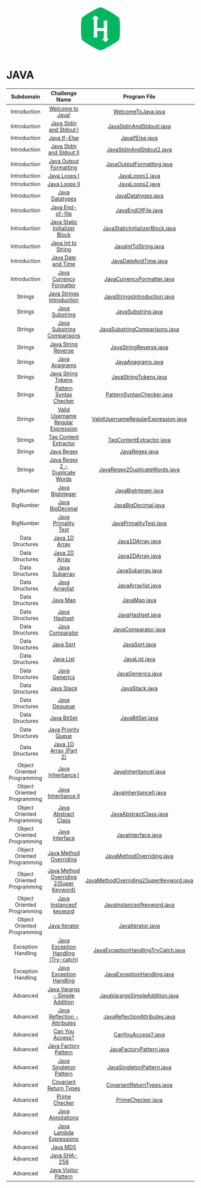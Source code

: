 <p align="center">
  <a align="center" href="https://www.hackerrank.com/samarthbais1">
    <img src=Vault/Heading.png  title="HackerRank">
  </a>
</p>


# JAVA

|  Subdomain |  Challenge Name     |   Program File |                                                                                                                      
|:-----:|:----------------------------------------------------------:| :--------------: |
|        Introduction   	  | [Welcome to Java!](https://www.hackerrank.com/challenges/welcome-to-java)                                               		 		| [WelcomeToJava.java](https://github.com/sb255/HackerRank-Java/blob/master/Java/Introduction/WelcomeToJava.java)                     				 		|															   
|        Introduction         | [Java Stdin and Stdout I](https://www.hackerrank.com/challenges/java-stdin-and-stdout-1)                                		 		| [JavaStdinAndStdoutI.java](https://github.com/sb255/HackerRank-Java/blob/master/Java/Introduction/JavaStdinAndStdout1.java)           			 		| 														       
|        Introduction         | [Java If-Else](https://www.hackerrank.com/challenges/java-if-else)                                                      		 		| [JavaIfElse.java](https://github.com/sb255/HackerRank-Java/blob/master/Java/Introduction/JavaIfElse.java)				         				 		    | 														       
|        Introduction         | [Java Stdin and Stdout II](https://www.hackerrank.com/challenges/java-stdin-stdout)                                     		 		| [JavaStdinAndStdout2.java](https://github.com/sb255/HackerRank-Java/blob/master/Java/Introduction/JavaStdinAndStdout2.java)       				 		| 														       
|        Introduction         | [Java Output Formatting](https://www.hackerrank.com/challenges/java-output-formatting)                                  		 		| [JavaOutputFormatting.java](https://github.com/sb255/HackerRank-Java/blob/master/Java/Introduction/JavaOutputFormatting.java)        			 		    | 														       
|        Introduction         | [Java Loops I](https://www.hackerrank.com/challenges/java-loops-i)                                                      		 		| [JavaLoops1.java](https://github.com/sb255/HackerRank-Java/blob/master/Java/Introduction/JavaLoops1.java)                           				 		| 	 													       
|        Introduction         | [Java Loops II](https://www.hackerrank.com/challenges/java-loops)                                                       		 		| [JavaLoops2.java](https://github.com/sb255/HackerRank-Java/blob/master/Java/Introduction/JavaLoops2.java)                         				 		|       											           
|        Introduction         | [Java Datatypes](https://www.hackerrank.com/challenges/java-datatypes)                                                  		 		| [JavaDatatypes.java](https://github.com/sb255/HackerRank-Java/blob/master/Java/Introduction/JavaDatatypes.java)                      			 			|       											           
|        Introduction         | [Java End-of-file](https://www.hackerrank.com/challenges/java-end-of-file)                                              		 		| [JavaEndOfFile.java](https://github.com/sb255/HackerRank-Java/blob/master/Java/Introduction/JavaEndOfFile.java)                      			 			|       											           
|        Introduction         | [Java Static Initializer Block](https://www.hackerrank.com/challenges/java-static-initializer-block/problem)            		 		| [JavaStaticInitializerBlock.java](https://github.com/sb255/HackerRank-Java/blob/master/Java/Introduction/JavaStaticInitializerBlock.java)         		|       											           
|        Introduction         | [Java Int to String](https://www.hackerrank.com/challenges/java-int-to-string/problem)           					    		 		| [JavaIntToString.java](https://github.com/sb255/HackerRank-Java/blob/master/Java/Introduction/JavaIntToString.java)        						 	 		|       											           
|        Introduction         | [Java Date and Time](https://www.hackerrank.com/challenges/java-date-and-time/problem)           					    		 		| [JavaDateAndTime.java](https://github.com/sb255/HackerRank-Java/blob/master/Java/Introduction/JavaDateAndTime.java)        						 	 		|       											           
|        Introduction         | [Java Currency Formatter](https://www.hackerrank.com/challenges/java-currency-formatter/problem)           								| [JavaCurrencyFormatter.java](https://github.com/sb255/HackerRank-Java/blob/master/Java/Introduction/JavaCurrencyFormatter.java)        			 	 		|       											           
|           Strings   	      | [Java Strings Introduction](https://www.hackerrank.com/challenges/java-strings-introduction/problem)           							| [JavaStringsIntroduction.java](https://github.com/sb255/HackerRank-Java/blob/master/Java/Strings/StringsIntroduction.java)        		 	 		|       											           
|           Strings   	      | [Java Substring](https://www.hackerrank.com/challenges/java-substring/problem)           					            		 		| [JavaSubstring.java](https://github.com/sb255/HackerRank-Java/blob/master/Java/Strings/JavaSubstring.java)        		  	 					 		|       											           
|           Strings   	      | [Java Substring Comparisons](https://www.hackerrank.com/challenges/java-string-compare/problem)           							    | [JavaSubstringComparisons.java](https://github.com/sb255/HackerRank-Java/blob/master/Java/Strings/JavaSubstringComparisons.java)        			 		|                                                              
|           Strings   	      | [Java String Reverse](https://www.hackerrank.com/challenges/java-string-reverse/problem)           					    		 		| [JavaStringReverse.java](https://github.com/sb255/HackerRank-Java/blob/master/Java/Strings/JavaStringReverse.java)        						 		|                                                              
|           Strings   	      | [Java Anagrams](https://www.hackerrank.com/challenges/java-anagrams/problem)           					                				| [JavaAnagrams.java](https://github.com/sb255/HackerRank-Java/blob/master/Java/Strings/JavaAnagrams.java)        					    			 		|                                                              
|           Strings   	      | [Java String Tokens](https://www.hackerrank.com/challenges/java-string-tokens/problem)           					    		 		| [JavaStringTokens.java](https://github.com/sb255/HackerRank-Java/blob/master/Java/Strings/JavaStringTokens.java)        					    	 		|                                                              
|           Strings   	      | [Pattern Syntax Checker](https://www.hackerrank.com/challenges/pattern-syntax-checker/problem)           			    		 		| [PatternSyntaxChecker.java](https://github.com/sb255/HackerRank-Java/blob/master/Java/Strings/PatternSyntaxChecker.java)        					 		|                                                              
|           Strings   	      | [Valid Username Regular Expression](https://www.hackerrank.com/challenges/valid-username-checker/problem)               		 		| [ValidUsernameRegularExpression.java](https://github.com/sb255/HackerRank-Java/blob/master/Java/Strings/ValidUsernameRegularExpression.java)      		|                                                              
|           Strings   	      | [Tag Content Extractor](https://www.hackerrank.com/challenges/tag-content-extractor/problem)           									| [TagContentExtractor.java](https://github.com/sb255/HackerRank-Java/blob/master/Java/Strings/TagContentExtractor.java)        					 		|                                                              
|           Strings   	      | [Java Regex](https://www.hackerrank.com/challenges/java-regex/problem)           					               	 			 		| [JavaRegex.java](https://github.com/sb255/HackerRank-Java/blob/master/Java/Strings/JavaRegex.java)        					    	 			 		|                                                              
|           Strings   	      | [Java Regex 2 - Duplicate Words](https://www.hackerrank.com/challenges/duplicate-word/problem)           						 		| [JavaRegex2DuplicateWords.java](https://github.com/sb255/HackerRank-Java/blob/master/Java/Strings/JavaRegex2DuplicateWords.java)        			 		|                                                              
|          BigNumber   	  | [Java BigInteger](https://www.hackerrank.com/challenges/java-biginteger/problem)           				    							| [JavaBigInteger.java](https://github.com/sb255/HackerRank-Java/blob/master/Java/BigNumber/JavaBigInteger.java)        			 				 		|                                                              
|          BigNumber   	  | [Java BigDecimal](https://www.hackerrank.com/challenges/java-bigdecimal/problem)           				    							| [JavaBigDecimal.java](https://github.com/sb255/HackerRank-Java/blob/master/Java/BigNumber/JavaBigDecimal.java)        			 				 		|                                                              
|          BigNumber   	  | [Java Primality Test](https://www.hackerrank.com/challenges/java-primality-test/problem)           		    							| [JavaPrimalityTest.java](https://github.com/sb255/HackerRank-Java/blob/master/Java/BigNumber/JavaPrimalityTest.java)        			 		     		|                                                              
|       Data Structures   	  | [Java 1D Array](https://www.hackerrank.com/challenges/java-1d-array-introduction/problem)           	    					 		| [Java1DArray.java](https://github.com/sb255/HackerRank-Java/blob/master/Java/Data%20Structures/Java1DArray.java)        			  				 			|                                                              
|       Data Structures   	  | [Java 2D Array](https://www.hackerrank.com/challenges/java-2d-array/problem)           	   					 							| [Java2DArray.java](https://github.com/sb255/HackerRank-Java/blob/master/Java/Data%20Structures/Java2DArray.java)        			  				 			|                                                              
|       Data Structures   	  | [Java Subarray](https://www.hackerrank.com/challenges/java-negative-subarray/problem)           	   							 		| [JavaSubarray.java](https://github.com/sb255/HackerRank-Java/blob/master/Java/Data%20Structures/JavaSubArray.java)        			  				 		|                                                              
|       Data Structures   	  | [Java Arraylist](https://www.hackerrank.com/challenges/java-arraylist/problem)           	   					 				 		| [JavaArraylist.java](https://github.com/sb255/HackerRank-Java/blob/master/Java/Data%20Structures/JavaArrayList.java)        			  			 			|                                                              
|       Data Structures   	  | [Java Map](https://www.hackerrank.com/challenges/phone-book/problem)           	   					 							   		| [JavaMap.java](https://github.com/sb255/HackerRank-Java/blob/master/Java/Data%20Structures/JavaMap.java)        			  						 			|                                                              
|       Data Structures   	  | [Java Hashset](https://www.hackerrank.com/challenges/java-hashset/problem)           	   					 					 		| [JavaHashset.java](https://github.com/sb255/HackerRank-Java/blob/master/Java/Data%20Structures/JavaHashset.java)        			  				 			|                                                              
|       Data Structures   	  | [Java Comparator](https://www.hackerrank.com/challenges/java-comparator/problem)           	   					 	    				| [JavaComparator.java](https://github.com/sb255/HackerRank-Java/blob/master/Java/Data%20Structures/JavaComparator.java)        			  			 		|                                                              
|       Data Structures   	  | [Java Sort](https://www.hackerrank.com/challenges/java-sort/problem)           	   							 	     					| [JavaSort.java](https://github.com/sb255/HackerRank-Java/blob/master/Java/Data%20Structures/JavaSort.java)        			  						 		|                                                              
|       Data Structures   	  | [Java List](https://www.hackerrank.com/challenges/java-list/problem)           	   							 	    					| [JavaList.java](https://github.com/sb255/HackerRank-Java/blob/master/Java/Data%20Structures/JavaList.java)        			  				 		 		|                                                              
|       Data Structures   	  | [Java Generics](https://www.hackerrank.com/challenges/java-generics/problem)           	   							 					| [JavaGenerics.java](https://github.com/sb255/HackerRank-Java/blob/master/Java/Data%20Structures/JavaGenerics.java)        			  				 		|                                                              
|       Data Structures   	  | [Java Stack](https://www.hackerrank.com/challenges/java-stack/problem)           	   							 	    		 		| [JavaStack.java](https://github.com/sb255/HackerRank-Java/blob/master/Java/Data%20Structures/JavaStack.java)        			  				 	 			|                                                              
|       Data Structures   	  | [Java Dequeue](https://www.hackerrank.com/challenges/java-dequeue/problem)           	   							 			 		|   				 			|                                                              
|       Data Structures   	  | [Java BitSet](https://www.hackerrank.com/challenges/java-bitset/problem)           	   							 	    				| [JavaBitSet.java](https://github.com/sb255/HackerRank-Java/blob/master/Java/Data%20Structures/JavaBitSet.java)        			  				     		|                                                              
|       Data Structures   	  | [Java Priority Queue](https://www.hackerrank.com/challenges/java-priority-queue/problem)           	   									|         			  	        	|                                                              
|       Data Structures   	  | [Java 1D Array (Part 2)](https://www.hackerrank.com/challenges/java-1d-array/problem)           	   							 		|         			  			    |                                                              
| Object Oriented Programming | [Java Inheritance I](https://www.hackerrank.com/challenges/java-inheritance-1/problem)           	   							 		| [JavaInheritanceI.java]()        			  			    			|                                                              
| Object Oriented Programming | [Java Inheritance II](https://www.hackerrank.com/challenges/java-inheritance-2/problem)           	   								    | [JavaInheritanceII.java]()        			  			    		|                                                              
| Object Oriented Programming | [Java Abstract Class](https://www.hackerrank.com/challenges/java-abstract-class/problem)           	   									| [JavaAbstractClass.java]()        			  			    		|                                                              
| Object Oriented Programming | [Java Interface](https://www.hackerrank.com/challenges/java-interface/problem)           	   									 		| [JavaInterface.java]()        			  			 				    |                                                              
| Object Oriented Programming | [Java Method Overriding](https://www.hackerrank.com/challenges/java-method-overriding/problem)           	   					 		| [JavaMethodOverriding.java]()        			  			 	    |                                                              
| Object Oriented Programming | [Java Method Overriding 2(Super Keyword)](https://www.hackerrank.com/challenges/java-method-overriding-2-super-keyword/problem)			| [JavaMethodOverriding2SuperKeyword.java]()           	|                                                              
| Object Oriented Programming | [Java Instanceof keyword](https://www.hackerrank.com/challenges/java-instanceof-keyword/problem)           	   							| [JavaInstanceofkeyword.java]()        			  			   	|                                                              
| Object Oriented Programming | [Java Iterator](https://www.hackerrank.com/challenges/java-iterator/problem)           	   												| [JavaIterator.java]()        			  			    					|                                                              
|      Exception Handling     | [Java Exception Handling (Try-catch)](https://www.hackerrank.com/challenges/java-exception-handling-try-catch/problem)   		 		| [JavaExceptionHandlingTryCatch.java]()      |                                                              
|      Exception Handling     | [Java Exception Handling](https://www.hackerrank.com/challenges/java-exception-handling/problem)           	   			 				| [JavaExceptionHandling.java]()        			    |                                                              
|           Advanced   	  	  | [Java Varargs - Simple Addition](https://www.hackerrank.com/challenges/simple-addition-varargs/problem)           	   		 		    | [JavaVarargsSimpleAddition.java](https://github.com/sb255/HackerRank-Java/blob/master/Java/Advanced/JavaVarargsSimpleAddition.java)        				|                                                              
|           Advanced   	  	  | [Java Reflection - Attributes](https://www.hackerrank.com/challenges/java-reflection-attributes/problem)           	   		 			| [JavaReflectionAttributes.java](https://github.com/sb255/HackerRank-Java/blob/master/Java/Advanced/JavaReflectionAttributes.java)        					|                                                              
|           Advanced   	  	  | [Can You Access?](https://www.hackerrank.com/challenges/can-you-access/problem)           	   			 							    | [CanYouAccess?.java](https://github.com/sb255/HackerRank-Java/blob/master/Java/Advanced/CanYouAccess%3F.java)        			                    			|                                                              
|           Advanced   	  	  | [Java Factory Pattern](https://www.hackerrank.com/challenges/java-factory/problem)           	   			 					 		| [JavaFactoryPattern.java](https://github.com/sb255/HackerRank-Java/blob/master/Java/Advanced/JavaFactoryPattern.java)        			        			|                                                              
|           Advanced   	  	  | [Java Singleton Pattern](https://www.hackerrank.com/challenges/java-singleton/problem)           	   			 				 		| [JavaSingletonPattern.java](https://github.com/sb255/HackerRank-Java/blob/master/Java/Advanced/JavaSingletonPattern.java)        			    			|                                                              
|           Advanced   	  	  | [Covariant Return Types](https://www.hackerrank.com/challenges/java-covariance/problem)           	   			 				 	    | [CovariantReturnTypes.java](https://github.com/sb255/HackerRank-Java/blob/master/Java/Advanced/CovariantReturnTypes.java)        			    			|                                                              
|           Advanced   	  	  | [Prime Checker](https://www.hackerrank.com/challenges/prime-checker/problem)           	   			 				 					| [PrimeChecker.java](https://github.com/sb255/HackerRank-Java/blob/master/Java/Advanced/PrimeChecker.java)        			    							|                                                              
|           Advanced   	  	  | [Java Annotations](https://www.hackerrank.com/challenges/java-annotations/problem)           	   			 				 			| |                                                              
|           Advanced   	  	  | [Java Lambda Expressions](https://www.hackerrank.com/challenges/java-lambda-expressions/problem)           	   			 				| |                                                              
|           Advanced   	  	  | [Java MD5](https://www.hackerrank.com/challenges/java-md5/problem)           	   			 				 							|    |                                                              
|           Advanced   	  	  | [Java SHA-256](https://www.hackerrank.com/challenges/sha-256/problem)           	   			 				 						| |                                                              
|           Advanced   	  	  | [Java Visitor Pattern](https://www.hackerrank.com/challenges/java-vistor-pattern/problem)           	   			 				 	| |                                                              
